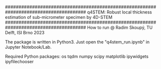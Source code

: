 ######################################################################################
q4STEM: Robust local thickness estimation of sub-micrometer specimen by 4D-STEM
######################################################################################
		How to run @ Radim Skoupý, TU Delft, ISI Brno 2023
   
The package is written in Python3. Just open the "q4stem_run.ipynb" in Jupyter Notebook/Lab.

Required Python packages:
os	tqdm	numpy	scipy	matplotlib	ipywidgets	ipyfilechooser
	







